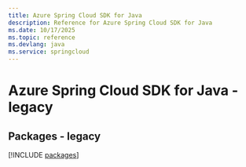 ```yaml
---
title: Azure Spring Cloud SDK for Java
description: Reference for Azure Spring Cloud SDK for Java
ms.date: 10/17/2025
ms.topic: reference
ms.devlang: java
ms.service: springcloud
---
```

# Azure Spring Cloud SDK for Java - legacy
## Packages - legacy
[!INCLUDE [packages](spring-cloud-index.md)]